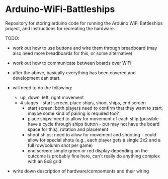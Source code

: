 # Arduino-WiFi-Battleships
Repository for storing arduino code for running the Arduino WiFi Battleships project, and instructions for recreating the hardware.

TODO:
- work out how to use buttons and wire them through breadboard (may also need more breadboards for this, or some alternative)
- work out how to communicate between boards over WiFi

- after the above, basically everything has been covered and development can start.
- will need to do the following:
    - up, down, left, right movement
    - 4 stages - start screen, place ships, shoot ships, end screen
      - start screen: both players need to confirm that they want to start, maybe some kind of pairing is required too?
      - place ships: need to allow for movement of each ship (possible have a cycle through ships button - but may not have the board space for this), rotation and placement
      - shoot ships: need to allow for movement and shooting - could allow for special shots (e.g., each player gets a single 2x2 and a full row/column shot per game)
      - end screen: simple green or red display depending on the outcome is probably fine here, can't really do anything complex with an 8x8 grid

- write down description of hardware/compontents and their wiring
